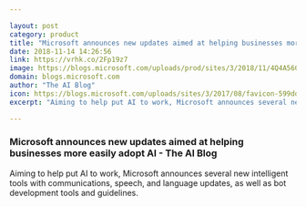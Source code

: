 ```yaml
---

layout: post
category: product
title: "Microsoft announces new updates aimed at helping businesses more easily adopt AI - The AI Blog"
date: 2018-11-14 14:26:56
link: https://vrhk.co/2Fp19z7
image: https://blogs.microsoft.com/uploads/prod/sites/3/2018/11/4Q4A5608-1200x630.jpg
domain: blogs.microsoft.com
author: "The AI Blog"
icon: https://blogs.microsoft.com/uploads/sites/3/2017/08/favicon-599dd6ab4d63f.jpg
excerpt: "Aiming to help put AI to work, Microsoft announces several new intelligent tools with communications, speech, and language updates, as well as bot development tools and guidelines."

---
```


### Microsoft announces new updates aimed at helping businesses more easily adopt AI - The AI Blog

Aiming to help put AI to work, Microsoft announces several new intelligent tools with communications, speech, and language updates, as well as bot development tools and guidelines.